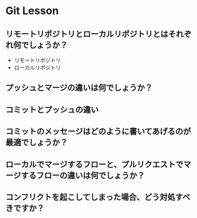 # Git Lesson

## リモートリポジトリとローカルリポジトリとはそれぞれ何でしょうか？
 - リモートリポジトリ
 - ローカルリポジトリ


## プッシュとマージの違いは何でしょうか？



## コミットとプッシュの違い



## コミットのメッセージはどのように書いてあげるのが最適でしょうか？



## ローカルでマージするフローと、プルリクエストでマージするフローの違いは何でしょうか？



## コンフリクトを起こしてしまった場合、どう対処すべきですか？
